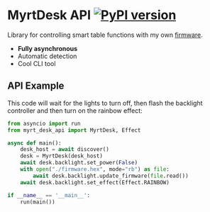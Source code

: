 # MyrtDesk API [![PyPI version](https://badge.fury.io/py/myrt-desk-api.svg)](https://pypi.org/project/myrt-desk-api/)

Library for controlling smart table functions with my own [firmware](https://github.com/mishamyrt/myrt_desk_firmware).

* **Fully asynchronous**
* Automatic detection
* Cool CLI tool

## API Example
This code will wait for the lights to turn off, then flash the backlight controller and then turn on the rainbow effect:

```py
from asyncio import run
from myrt_desk_api import MyrtDesk, Effect

async def main():
    desk_host = await discover()
    desk = MyrtDesk(desk_host)
    await desk.backlight.set_power(False)
    with open("./firmware.hex", mode="rb") as file:
        await desk.backlight.update_firmware(file.read())
    await desk.backlight.set_effect(Effect.RAINBOW)

if __name__ == '__main__':
    run(main())
```